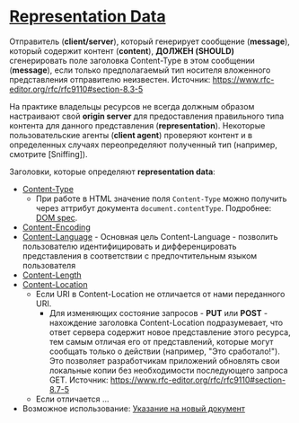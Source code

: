 # [Representation Data](https://www.rfc-editor.org/rfc/rfc9110#section-8)

Отправитель (**client/server**), который генерирует сообщение (**message**), который содержит контент (**content**), **ДОЛЖЕН (SHOULD)** сгенерировать поле заголовка Content-Type в этом сообщении (**message**), если только предполагаемый тип носителя вложенного представления отправителю неизвестен. Источник: <https://www.rfc-editor.org/rfc/rfc9110#section-8.3-5>

На практике владельцы ресурсов не всегда должным образом настраивают свой **origin server** для предоставления правильного типа контента для данного представления (**representation**). Некоторые пользовательские агенты (**client agent**) проверяют контент и в определенных случаях переопределяют полученный тип (например, смотрите [Sniffing]).

Заголовки, которые определяют **representation data**:

- [Content-Type](https://www.rfc-editor.org/rfc/rfc9110#name-content-type)
  - При работе в HTML значение поля `Content-Type` можно получить через аттрибут документа `document.contentType`. Подробнее: [DOM spec](https://dom.spec.whatwg.org/#dom-document-contenttype).
- [Content-Encoding](https://www.rfc-editor.org/rfc/rfc9110#name-content-encoding)
- [Content-Language](https://www.rfc-editor.org/rfc/rfc9110#name-content-language) - Основная цель Content-Language - позволить пользователю идентифицировать и дифференцировать представления в соответствии с предпочтительным языком пользователя
- [Content-Length](https://www.rfc-editor.org/rfc/rfc9110#name-content-length)
- [Content-Location](https://www.rfc-editor.org/rfc/rfc9110#name-content-location)
  - Если URI в Content-Location не отличается от нами переданного URI.
    - Для изменяющих состояние запросов - **PUT** или **POST** - нахождение заголовка Content-Location подразумевает, что ответ сервера содержит новое представление этого ресурса, тем самым отличая его от представлений, которые могут сообщать только о действии (например, "Это сработало!"). Это позволяет разработчикам приложений обновлять свои локальные копии без необходимости последующего запроса GET.
    Источник: <https://www.rfc-editor.org/rfc/rfc9110#section-8.7-5>
  - Если отличается ...
  <!-- TODO: Заполнить -->
- Возможное использование: [Указание на новый документ](https://developer.mozilla.org/en-US/docs/Web/HTTP/Headers/Content-Location#pointing_to_a_new_document_http_201_created)
